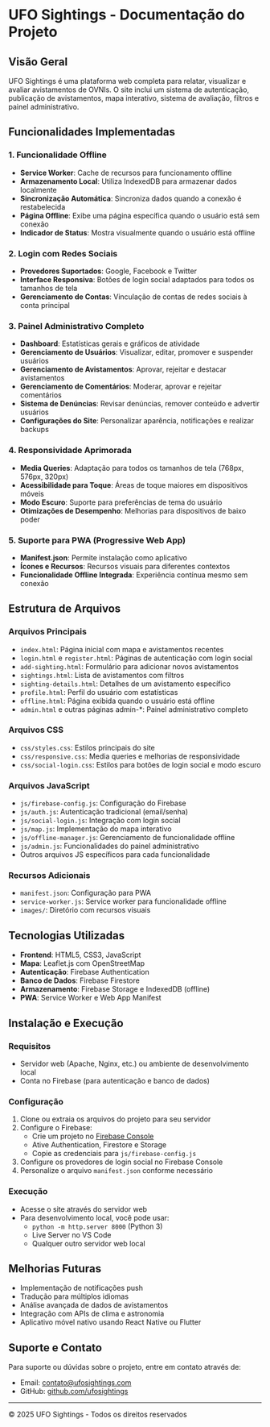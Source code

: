 # UFO Sightings - Documentação do Projeto

## Visão Geral
UFO Sightings é uma plataforma web completa para relatar, visualizar e avaliar avistamentos de OVNIs. O site inclui um sistema de autenticação, publicação de avistamentos, mapa interativo, sistema de avaliação, filtros e painel administrativo.

## Funcionalidades Implementadas

### 1. Funcionalidade Offline
- **Service Worker**: Cache de recursos para funcionamento offline
- **Armazenamento Local**: Utiliza IndexedDB para armazenar dados localmente
- **Sincronização Automática**: Sincroniza dados quando a conexão é restabelecida
- **Página Offline**: Exibe uma página específica quando o usuário está sem conexão
- **Indicador de Status**: Mostra visualmente quando o usuário está offline

### 2. Login com Redes Sociais
- **Provedores Suportados**: Google, Facebook e Twitter
- **Interface Responsiva**: Botões de login social adaptados para todos os tamanhos de tela
- **Gerenciamento de Contas**: Vinculação de contas de redes sociais à conta principal

### 3. Painel Administrativo Completo
- **Dashboard**: Estatísticas gerais e gráficos de atividade
- **Gerenciamento de Usuários**: Visualizar, editar, promover e suspender usuários
- **Gerenciamento de Avistamentos**: Aprovar, rejeitar e destacar avistamentos
- **Gerenciamento de Comentários**: Moderar, aprovar e rejeitar comentários
- **Sistema de Denúncias**: Revisar denúncias, remover conteúdo e advertir usuários
- **Configurações do Site**: Personalizar aparência, notificações e realizar backups

### 4. Responsividade Aprimorada
- **Media Queries**: Adaptação para todos os tamanhos de tela (768px, 576px, 320px)
- **Acessibilidade para Toque**: Áreas de toque maiores em dispositivos móveis
- **Modo Escuro**: Suporte para preferências de tema do usuário
- **Otimizações de Desempenho**: Melhorias para dispositivos de baixo poder

### 5. Suporte para PWA (Progressive Web App)
- **Manifest.json**: Permite instalação como aplicativo
- **Ícones e Recursos**: Recursos visuais para diferentes contextos
- **Funcionalidade Offline Integrada**: Experiência contínua mesmo sem conexão

## Estrutura de Arquivos

### Arquivos Principais
- `index.html`: Página inicial com mapa e avistamentos recentes
- `login.html` e `register.html`: Páginas de autenticação com login social
- `add-sighting.html`: Formulário para adicionar novos avistamentos
- `sightings.html`: Lista de avistamentos com filtros
- `sighting-details.html`: Detalhes de um avistamento específico
- `profile.html`: Perfil do usuário com estatísticas
- `offline.html`: Página exibida quando o usuário está offline
- `admin.html` e outras páginas admin-*: Painel administrativo completo

### Arquivos CSS
- `css/styles.css`: Estilos principais do site
- `css/responsive.css`: Media queries e melhorias de responsividade
- `css/social-login.css`: Estilos para botões de login social e modo escuro

### Arquivos JavaScript
- `js/firebase-config.js`: Configuração do Firebase
- `js/auth.js`: Autenticação tradicional (email/senha)
- `js/social-login.js`: Integração com login social
- `js/map.js`: Implementação do mapa interativo
- `js/offline-manager.js`: Gerenciamento de funcionalidade offline
- `js/admin.js`: Funcionalidades do painel administrativo
- Outros arquivos JS específicos para cada funcionalidade

### Recursos Adicionais
- `manifest.json`: Configuração para PWA
- `service-worker.js`: Service worker para funcionalidade offline
- `images/`: Diretório com recursos visuais

## Tecnologias Utilizadas
- **Frontend**: HTML5, CSS3, JavaScript
- **Mapa**: Leaflet.js com OpenStreetMap
- **Autenticação**: Firebase Authentication
- **Banco de Dados**: Firebase Firestore
- **Armazenamento**: Firebase Storage e IndexedDB (offline)
- **PWA**: Service Worker e Web App Manifest

## Instalação e Execução

### Requisitos
- Servidor web (Apache, Nginx, etc.) ou ambiente de desenvolvimento local
- Conta no Firebase (para autenticação e banco de dados)

### Configuração
1. Clone ou extraia os arquivos do projeto para seu servidor
2. Configure o Firebase:
   - Crie um projeto no [Firebase Console](https://console.firebase.google.com/)
   - Ative Authentication, Firestore e Storage
   - Copie as credenciais para `js/firebase-config.js`
3. Configure os provedores de login social no Firebase Console
4. Personalize o arquivo `manifest.json` conforme necessário

### Execução
- Acesse o site através do servidor web
- Para desenvolvimento local, você pode usar:
  - `python -m http.server 8000` (Python 3)
  - Live Server no VS Code
  - Qualquer outro servidor web local

## Melhorias Futuras
- Implementação de notificações push
- Tradução para múltiplos idiomas
- Análise avançada de dados de avistamentos
- Integração com APIs de clima e astronomia
- Aplicativo móvel nativo usando React Native ou Flutter

## Suporte e Contato
Para suporte ou dúvidas sobre o projeto, entre em contato através de:
- Email: contato@ufosightings.com
- GitHub: [github.com/ufosightings](https://github.com/ufosightings)

---

© 2025 UFO Sightings - Todos os direitos reservados
